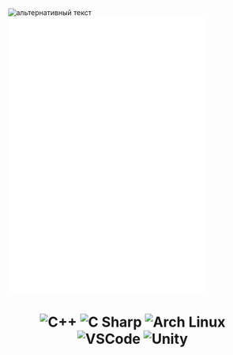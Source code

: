 <img align="center" src="https://github.com/kostya2288/kostya2288/blob/main/header.png" alt="альтернативный текст">
<img src="/github-metrics.svg" alt="Metrics" width="400">
<h1 align="center"><img src="https://img.shields.io/badge/c++-%2300599C.svg?style=for-the-badge&logo=c%2B%2B&logoColor=white" alt="C++">
<img src="https://img.shields.io/badge/c%23-%23239120.svg?style=for-the-badge&logo=c-sharp&logoColor=white" alt="C Sharp">
<img src="https://img.shields.io/badge/Arch%20Linux-1793D1?logo=arch-linux&logoColor=fff&style=for-the-badge" alt="Arch Linux">
<img src="https://img.shields.io/badge/Visual%20Studio%20Code-0078d7.svg?style=for-the-badge&logo=visual-studio-code&logoColor=white" alt="VSCode">
<img src="https://img.shields.io/badge/unity-%23000000.svg?style=for-the-badge&logo=unity&logoColor=white" alt="Unity"></h1>


<!--
**kostya2288/kostya2288** is a ✨ _special_ ✨ repository because its `README.md` (this file) appears on your GitHub profile.

Here are some ideas to get you started:

- 🔭 I’m currently working on ...
- 🌱 I’m currently learning ...
- 👯 I’m looking to collaborate on ...
- 🤔 I’m looking for help with ...
- 💬 Ask me about ...
- 📫 How to reach me: ...
- 😄 Pronouns: ...
- ⚡ Fun fact: ...
-->
